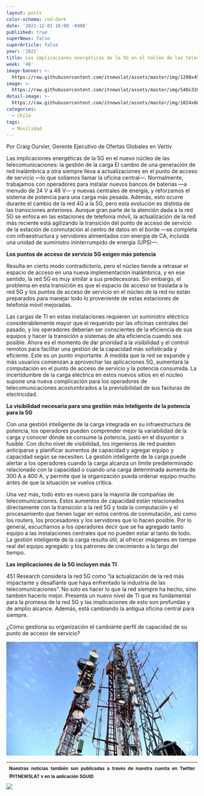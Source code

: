 ```yaml
---
layout: posts
color-schema: red-dark
date: '2021-12-01 16:08 -0400'
published: true
superNews: false
superArticle: false
year: '2021'
title: Las implicaciones energéticas de la 5G en el núcleo de las telecomunicaciones
week: '48'
image-banner: >-
  https://raw.githubusercontent.com/itnewslat/assets/master/img/1200x450/Antenas-cerca-l.jpg
image: >-
  https://raw.githubusercontent.com/itnewslat/assets/master/img/540x320/Antenas-cerca-p.jpg
detail-image: >-
  https://raw.githubusercontent.com/itnewslat/assets/master/img/1024x680/Antenas-cerca-g.jpg
categories:
  - Chile
tags:
  - Movilidad
---
```

Por Craig Oursler, Gerente Ejecutivo de Ofertas Globales en Vertiv

Las implicaciones energéticas de la 5G en el nuevo núcleo de las telecomunicaciones: la gestión de la carga
El cambio de una generación de red inalámbrica a otra siempre lleva a actualizaciones en el punto de acceso de servicio —lo que solíamos llamar la oficina central—. Normalmente, trabajamos con operadores para instalar nuevos bancos de baterías —a menudo de 24 V a 48 V— y nuevas centrales de energía, y reforzamos el sistema de potencia para una carga más pesada. Además, esto ocurre durante el cambio de la red 4G a la 5G, pero esta evolución es distinta de las transiciones anteriores. Aunque gran parte de la atención dada a la red 5G se enfoca en las estaciones de telefonía móvil, la actualización de la red más reciente está agilizando la transición del punto de acceso de servicio de la estación de conmutación al centro de datos en el borde —se completa con infraestructura y servidores alimentados con energía de CA, incluida una unidad de suministro ininterrumpido de energía (UPS)—.

**Los puntos de acceso de servicio 5G exigen más potencia**

Resulta en cierto modo contradictorio, pero el núcleo tiende a retrasar el espacio de acceso en una nueva implementación inalámbrica, y en ese sentido, la red 5G es muy similar a sus predecesoras. Sin embargo, el problema en esta transición es que el espacio de acceso se traslada a la red 5G y los puntos de acceso de servicio en el núcleo de la red no están preparados para manejar todo lo proveniente de estas estaciones de telefonía móvil mejoradas.

Las cargas de TI en estas instalaciones requieren un suministro eléctrico considerablemente mayor que el requerido por las oficinas centrales del pasado, y los operadores deberían ser conscientes de la eficiencia de sus equipos y hacer la transición a sistemas de alta eficiencia cuando sea posible. Ahora es el momento de dar prioridad a la visibilidad y el control remotos para facilitar una gestión de la capacidad más sofisticada y eficiente. Este es un punto importante. A medida que la red se expande y más usuarios comienzan a aprovechar las aplicaciones 5G, aumentará la computación en el punto de acceso de servicio y la potencia consumida. La incertidumbre de la carga eléctrica en estos nuevos sitios en el núcleo supone una nueva complicación para los operadores de telecomunicaciones acostumbrados a la previsibilidad de sus facturas de electricidad.

**La visibilidad necesaria para una gestión más inteligente de la potencia para la 5G**

Con una gestión inteligente de la carga integrada en su infraestructura de potencia, los operadores pueden comprender mejor la variabilidad de la carga y conocer dónde se consume la potencia, justo en el disyuntor o fusible. Con dicho nivel de visibilidad, los ingenieros de red pueden anticiparse y planificar aumentos de capacidad y agregar equipo y capacidad según se necesiten. La gestión inteligente de la carga puede alertar a los operadores cuando la carga alcanza un límite predeterminado relacionado con la capacidad o cuando una carga determinada aumenta de 300 A a 400 A, y permite que la organización pueda ordenar equipo mucho antes de que la situación se vuelva crítica.

Una vez más, todo esto es nuevo para la mayoría de compañías de telecomunicaciones. Estos aumentos de capacidad están relacionados directamente con la transición a la red 5G y toda la computación y el procesamiento que tienen lugar en estos centros de conmutación, así como los routers, los procesadores y los servidores que lo hacen posible. Por lo general, escuchamos a los operadores decir que se ha agregado tanto equipo a las instalaciones centrales que no pueden estar al tanto de todo. La gestión inteligente de la carga resulta útil, al ofrecer imágenes en tiempo real del equipo agregado y los patrones de crecimiento a lo largo del tiempo.

**Las implicaciones de la 5G incluyen más TI**

451 Research considera la red 5G como “la actualización de la red más impactante y desafiante que haya enfrentado la industria de las telecomunicaciones”. No solo es hacer lo que la red siempre ha hecho, sino también hacerlo mejor. Presenta un nuevo nivel de TI que es fundamental para la promesa de la red 5G y las implicaciones de esto son profundas y de amplio alcance. Además, está cambiando la antigua oficina central para siempre.

¿Cómo gestiona su organización el cambiante perfil de capacidad de su punto de acceso de servicio?

![](https://raw.githubusercontent.com/itnewslat/assets/master/img/540x320/Antenas-cerca-p.jpg)

<table style="height: 42px;" width="569">
<tbody>
<tr>
<td style="text-align: justify;"><sub><strong>Nuestras noticias también son publicadas a través de nuestra cuenta en Twitter <a href="https://twitter.com/itnewslat?lang=es">@ITNEWSLAT</a> y en la aplicación <a href="https://squidapp.co/en/">SQUID</a></strong></sub></td>
</tr>
</tbody>
</table>

<img src="https://tracker.metricool.com/c3po.jpg?hash=56f88a41e39ab42c063cc51676587a04"/>
